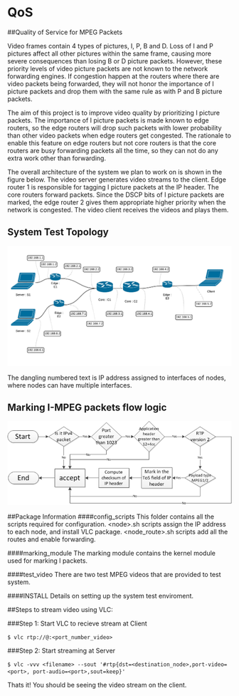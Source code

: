 # QoS
##Quality of Service for MPEG Packets

Video frames contain 4 types of pictures, I, P, B and D. Loss of I and P pictures affect all other pictures within the same frame, causing more severe consequences than losing B or D picture packets. However, these priority levels of video picture packets are not known to the network forwarding engines.  If congestion happen at  the  routers  where  there  are  video  packets  being  forwarded,  they  will  not honor the importance of I picture packets and drop them with the same rule as with P and B picture packets.

The aim of this project is to improve video quality by prioritizing I picture
packets.  The importance of I picture packets is made known to edge routers, so the edge routers will drop such packets with lower probability than other video packets when edge routers get congested.  The rationale to enable this  feature  on  edge  routers  but  not  core  routers  is  that  the  core  routers  are busy forwarding packets all the time, so they can not do any extra work other than forwarding.

The overall architecture of the system we plan to work on is shown in the figure below.  The video server generates video streams to the client.  Edge router 1 is responsible for tagging I picture packets at the IP header.  The core routers forward packets.  Since the DSCP bits of I picture packets are marked, the edge router 2 gives them appropriate higher priority when the network is congested. The video client receives the videos and plays them.



## System Test Topology 

![solarized dualmode](https://github.com/kkushagra/QoS/blob/master/topology.png)

The dangling numbered text is IP address assigned to interfaces of nodes, where nodes can have multiple interfaces.

## Marking I-MPEG packets flow logic

![solarized dualmode](https://github.com/kkushagra/QoS/blob/master/moduleflow.png)

##Package Information
####config_scripts
This folder contains all the scripts required for configuration.
\<node>.sh scripts assign the IP address to each node, and install
VLC  package. 
\<node_route>.sh  scripts  add  all  the  routes  and  enable forwarding. 

####marking_module
The marking module contains the kernel module used for marking I packets.

####test_video
There  are  two  test  MPEG  videos  that  are  provided  to  test system.

####INSTALL
Details on setting up the system test enviroment.

##Steps to stream video using VLC:

###Step 1: Start VLC to recieve stream at Client

````
$ vlc rtp://@:<port_number_video>
````
###Step 2: Start streaming at Server

````
$ vlc -vvv <filename> --sout '#rtp{dst=<destination_node>,port-video=<port>, port-audio=<port>,sout=keep}'
````

Thats it! You should be seeing the video stream on the client.

